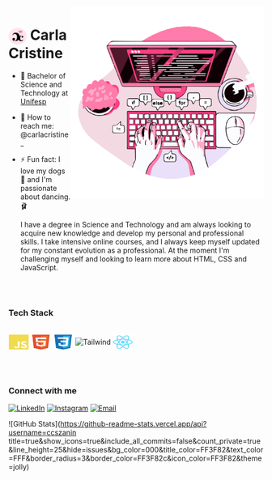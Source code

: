 <img align="right" alt="Developer vector created by storyset - www.freepik.com" height="380" src="https://github.com/ccszanin/ccszanin/blob/main/image.png">

<h1>
    <a href="https://ccszanin.github.io/">
        <img align="center" alt="Logo Carla" width="36px" src="https://github.com/ccszanin/ccszanin/blob/main/favicon.svg"></a>
    <span>Carla Cristine</span>
</h1>

- 🔭 Bachelor of Science and Technology at [Unifesp](https://www.unifesp.br)

- 📌 How to reach me: @carlacristine_ 

- ⚡ Fun fact: I love my dogs 🐶 and I'm passionate about dancing.🩰



    I have a degree in Science and Technology and am always looking to acquire new knowledge and develop my personal and professional skills. I take intensive online courses, and I always keep myself updated for my constant evolution as a professional. At the moment I'm challenging myself and looking to learn more about HTML, CSS and JavaScript.

<br><br>

<h3 align="left">Tech Stack</h3>

<div style="display: inline_block"><br>
   <img align="center" alt="Js" height="30" width="40" src="https://raw.githubusercontent.com/devicons/devicon/master/icons/javascript/javascript-plain.svg">
  <img align="center" alt="HTML" height="30" width="40" src="https://raw.githubusercontent.com/devicons/devicon/master/icons/html5/html5-original.svg">
  <img align="center" alt="CSS" height="30" width="40" src="https://raw.githubusercontent.com/devicons/devicon/master/icons/css3/css3-original.svg">
  <img align="center" alt="Tailwind" height="30" width="40" src="https://cdn.jsdelivr.net/gh/devicons/devicon/icons/tailwindcss/tailwindcss-plain.svg" />
  <img align="center" alt="React" height="30" width="40" src="https://raw.githubusercontent.com/devicons/devicon/master/icons/react/react-original.svg">
</div>


<br><br>



<h3 align="left">Connect with me</h3>

[![LinkedIn](https://img.shields.io/badge/-LinkedIn-000?style=for-the-badge&logo=linkedin&logoColor=FF3F82&color:FFF)](https://www.linkedin.com/in/carla-cristine-ab1a33215/)
[![Instagram](https://img.shields.io/badge/-Instagram-000?style=for-the-badge&logo=instagram&logoColor=FF3F82&color:FFF)](https://www.instagram.com/elicosmaker)
[![Email](https://img.shields.io/badge/-Gmail-000?style=for-the-badge&logo=gmail&logoColor=FF3F82&color:FFF)](mailto:carlacszanin@gmail.com)


![GitHub Stats](https://github-readme-stats.vercel.app/api?username=ccszanin title=true&show_icons=true&include_all_commits=false&count_private=true&line_height=25&hide=issues&bg_color=000&title_color=FF3F82&text_color=FFF&border_radius=3&border_color=FF3F82c&icon_color=FF3F82&theme=jolly)


